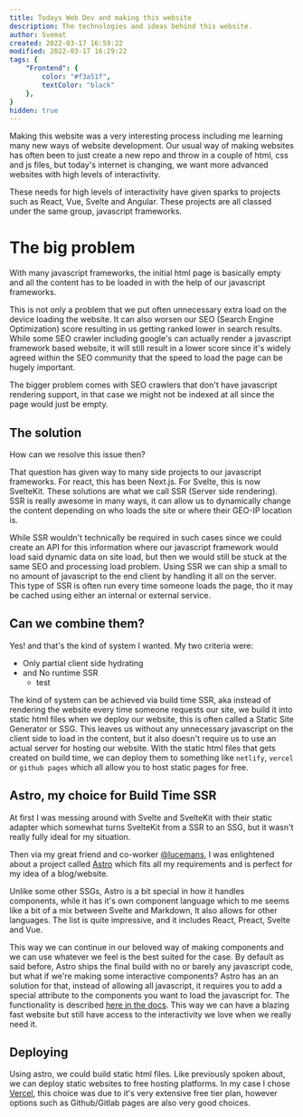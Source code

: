 ```yaml
---
title: Todays Web Dev and making this website
description: The technologies and ideas behind this website.
author: Svemat
created: 2022-03-17 16:59:22
modified: 2022-03-17 16:29:22
tags: {
    "Frontend": {
        color: "#f3a51f",
        textColor: "black"
    },
}
hidden: true
---
```

Making this website was a very interesting process including me learning many new ways of website development. Our usual way of making websites has often been to just create a new repo and throw in a couple of html, css and js files, but today's internet is changing, we want more advanced websites with high levels of interactivity.

These needs for high levels of interactivity have given sparks to projects such as React, Vue, Svelte and Angular. These projects are all classed under the same group, javascript frameworks.

# The big problem
With many javascript frameworks, the initial html page is basically empty and all the content has to be loaded in with the help of our javascript frameworks.

This is not only a problem that we put often unnecessary extra load on the device loading the website. It can also worsen our SEO (Search Engine Optimization) score resulting in us getting ranked lower in search results. While some SEO crawler including google's can actually render a javascript framework based website, it will still result in a lower score since it's widely agreed within the SEO community that the speed to load the page can be hugely important.

The bigger problem comes with SEO crawlers that don't have javascript rendering support, in that case we might not be indexed at all since the page would just be empty.

## The solution
How can we resolve this issue then?

That question has given way to many side projects to our javascript frameworks. For react, this has been Next.js. For Svelte, this is now SvelteKit. These solutions are what we call SSR (Server side rendering). SSR is really awesome in many ways, it can allow us to dynamically change the content depending on who loads the site or where their GEO-IP location is.

While SSR wouldn't technically be required in such cases since we could create an API for this information where our javascript framework would load said dynamic data on site load, but then we would still be stuck at the same SEO and processing load problem. Using SSR we can ship a small to no amount of javascript to the end client by handling it all on the server. This type of SSR is often run every time someone loads the page, tho it may be cached using either an internal or external service.

## Can we combine them?
Yes! and that's the kind of system I wanted. My two criteria were:
* Only partial client side hydrating
* and No runtime SSR
  * test

The kind of system can be achieved via build time SSR, aka instead of rendering the website every time someone requests our site, we build it into static html files when we deploy our website, this is often called a Static Site Generator or SSG. This leaves us without any unnecessary javascript on the client side to load in the content, but it also doesn't require us to use an actual server for hosting our website. With the static html files that gets created on build time, we can deploy them to something like `netlify`, `vercel` or ``github pages`` which all allow you to host static pages for free.

## Astro, my choice for Build Time SSR
At first I was messing around with Svelte and SvelteKit with their static adapter which somewhat turns SvelteKit from a SSR to an SSG, but it wasn't really fully ideal for my situation.

Then via my great friend and co-worker [@lucemans](https://luc.contact/), I was enlightened about a project called [Astro](https://astro.build/) which fits all my requirements and is perfect for my idea of a blog/website.

Unlike some other SSGs, Astro is a bit special in how it handles components, while it has it's own component language which to me seems like a bit of a mix between Svelte and Markdown, It also allows for other languages. The list is quite impressive, and it includes React, Preact, Svelte and Vue.

This way we can continue in our beloved way of making components and we can use whatever we feel is the best suited for the case. By default as said before, Astro ships the final build with no or barely any javascript code, but what if we're making some interactive components? Astro has an an solution for that, instead of allowing all javascript, it requires you to add a special attribute to the components you want to load the javascript for. The functionality is described [here in the docs](https://docs.astro.build/core-concepts/component-hydration/#hydrate-interactive-components). This way we can have a blazing fast website but still have access to the interactivity we love when we really need it.

## Deploying
Using astro, we could build static html files. Like previously spoken about, we can deploy static websites to free hosting platforms. In my case I chose [Vercel](https://vercel.com/), this choice was due to it's very extensive free tier plan, however options such as Github/Gitlab pages are also very good choices.
